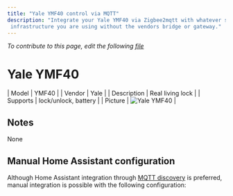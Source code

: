 ```yaml
---
title: "Yale YMF40 control via MQTT"
description: "Integrate your Yale YMF40 via Zigbee2mqtt with whatever smart home
 infrastructure you are using without the vendors bridge or gateway."
---
```


*To contribute to this page, edit the following
[file](https://github.com/Koenkk/zigbee2mqtt.io/blob/master/docs/devices/YMF40.md)*

# Yale YMF40

| Model | YMF40  |
| Vendor  | Yale  |
| Description | Real living lock |
| Supports | lock/unlock, battery |
| Picture | ![Yale YMF40](./assets/devices/YMF40.jpg) |

## Notes

None

## Manual Home Assistant configuration
Although Home Assistant integration through [MQTT discovery](../integration/home_assistant) is preferred,
manual integration is possible with the following configuration:
